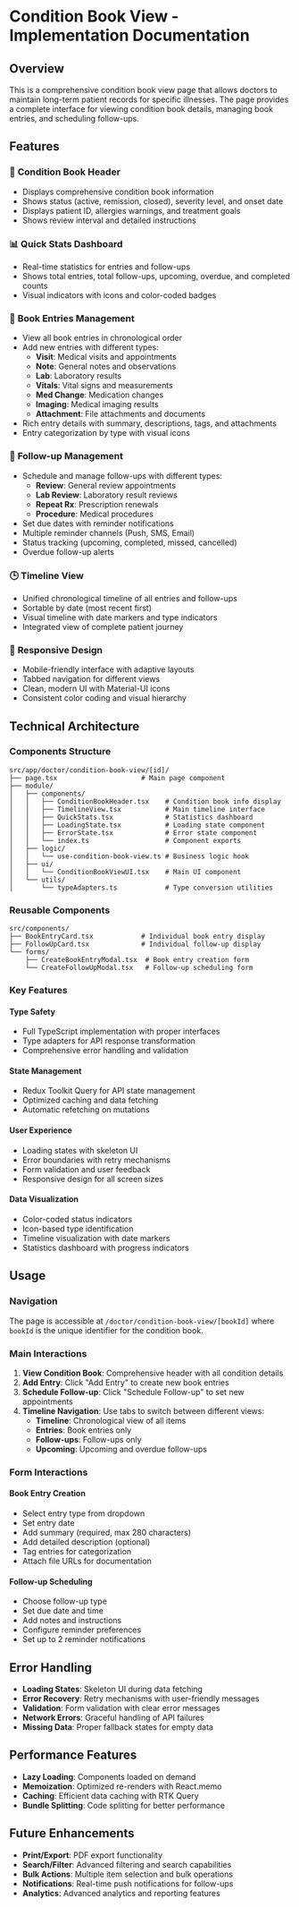 # Condition Book View - Implementation Documentation

## Overview

This is a comprehensive condition book view page that allows doctors to maintain long-term patient records for specific illnesses. The page provides a complete interface for viewing condition book details, managing book entries, and scheduling follow-ups.

## Features

### 🏥 **Condition Book Header**
- Displays comprehensive condition book information
- Shows status (active, remission, closed), severity level, and onset date
- Displays patient ID, allergies warnings, and treatment goals
- Shows review interval and detailed instructions

### 📊 **Quick Stats Dashboard**
- Real-time statistics for entries and follow-ups
- Shows total entries, total follow-ups, upcoming, overdue, and completed counts
- Visual indicators with icons and color-coded badges

### 📝 **Book Entries Management**
- View all book entries in chronological order
- Add new entries with different types:
  - **Visit**: Medical visits and appointments
  - **Note**: General notes and observations
  - **Lab**: Laboratory results
  - **Vitals**: Vital signs and measurements
  - **Med Change**: Medication changes
  - **Imaging**: Medical imaging results
  - **Attachment**: File attachments and documents
- Rich entry details with summary, descriptions, tags, and attachments
- Entry categorization by type with visual icons

### 📅 **Follow-up Management**
- Schedule and manage follow-ups with different types:
  - **Review**: General review appointments
  - **Lab Review**: Laboratory result reviews
  - **Repeat Rx**: Prescription renewals
  - **Procedure**: Medical procedures
- Set due dates with reminder notifications
- Multiple reminder channels (Push, SMS, Email)
- Status tracking (upcoming, completed, missed, cancelled)
- Overdue follow-up alerts

### 🕒 **Timeline View**
- Unified chronological timeline of all entries and follow-ups
- Sortable by date (most recent first)
- Visual timeline with date markers and type indicators
- Integrated view of complete patient journey

### 📱 **Responsive Design**
- Mobile-friendly interface with adaptive layouts
- Tabbed navigation for different views
- Clean, modern UI with Material-UI icons
- Consistent color coding and visual hierarchy

## Technical Architecture

### Components Structure

```
src/app/doctor/condition-book-view/[id]/
├── page.tsx                     # Main page component
├── module/
│   ├── components/
│   │   ├── ConditionBookHeader.tsx    # Condition book info display
│   │   ├── TimelineView.tsx           # Main timeline interface
│   │   ├── QuickStats.tsx             # Statistics dashboard
│   │   ├── LoadingState.tsx           # Loading state component
│   │   ├── ErrorState.tsx             # Error state component
│   │   └── index.ts                   # Component exports
│   ├── logic/
│   │   └── use-condition-book-view.ts # Business logic hook
│   ├── ui/
│   │   └── ConditionBookViewUI.tsx    # Main UI component
│   └── utils/
│       └── typeAdapters.ts            # Type conversion utilities
```

### Reusable Components

```
src/components/
├── BookEntryCard.tsx            # Individual book entry display
├── FollowUpCard.tsx             # Individual follow-up display
└── forms/
    ├── CreateBookEntryModal.tsx  # Book entry creation form
    └── CreateFollowUpModal.tsx   # Follow-up scheduling form
```

### Key Features

#### **Type Safety**
- Full TypeScript implementation with proper interfaces
- Type adapters for API response transformation
- Comprehensive error handling and validation

#### **State Management**
- Redux Toolkit Query for API state management
- Optimized caching and data fetching
- Automatic refetching on mutations

#### **User Experience**
- Loading states with skeleton UI
- Error boundaries with retry mechanisms
- Form validation and user feedback
- Responsive design for all screen sizes

#### **Data Visualization**
- Color-coded status indicators
- Icon-based type identification
- Timeline visualization with date markers
- Statistics dashboard with progress indicators

## Usage

### Navigation
The page is accessible at `/doctor/condition-book-view/[bookId]` where `bookId` is the unique identifier for the condition book.

### Main Interactions

1. **View Condition Book**: Comprehensive header with all condition details
2. **Add Entry**: Click "Add Entry" to create new book entries
3. **Schedule Follow-up**: Click "Schedule Follow-up" to set new appointments
4. **Timeline Navigation**: Use tabs to switch between different views:
   - **Timeline**: Chronological view of all items
   - **Entries**: Book entries only
   - **Follow-ups**: Follow-ups only  
   - **Upcoming**: Upcoming and overdue follow-ups

### Form Interactions

#### Book Entry Creation
- Select entry type from dropdown
- Set entry date
- Add summary (required, max 280 characters)
- Add detailed description (optional)
- Tag entries for categorization
- Attach file URLs for documentation

#### Follow-up Scheduling
- Choose follow-up type
- Set due date and time
- Add notes and instructions
- Configure reminder preferences
- Set up to 2 reminder notifications

## Error Handling

- **Loading States**: Skeleton UI during data fetching
- **Error Recovery**: Retry mechanisms with user-friendly messages  
- **Validation**: Form validation with clear error messages
- **Network Errors**: Graceful handling of API failures
- **Missing Data**: Proper fallback states for empty data

## Performance Features

- **Lazy Loading**: Components loaded on demand
- **Memoization**: Optimized re-renders with React.memo
- **Caching**: Efficient data caching with RTK Query
- **Bundle Splitting**: Code splitting for better performance

## Future Enhancements

- **Print/Export**: PDF export functionality
- **Search/Filter**: Advanced filtering and search capabilities
- **Bulk Actions**: Multiple item selection and bulk operations
- **Notifications**: Real-time push notifications for follow-ups
- **Analytics**: Advanced analytics and reporting features
